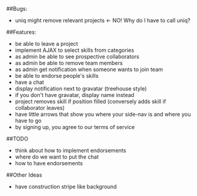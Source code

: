 ##Bugs:

- uniq might remove relevant projects <- NO! Why do I have to call uniq?

##Features:

- be able to leave a project 
- implement AJAX to select skills from categories
- as admin be able to see prospective collaborators
- as admin be able to remove team members
- as admin get notification when someone wants to join team
- be able to endorse people's skills
- have a chat
- display notification next to gravatar (treehouse style)
- if you don't have gravatar, display name instead
- project removes skill if position filled (conversely adds skill if collaborator leaves)
- have little arrows that show you where your side-nav is and where you have to go
- by signing up, you agree to our terms of service

##TODO

- think about how to implement endorsements 
- where do we want to put the chat
- how to have endorsements

##Other Ideas

- have construction stripe like background 
